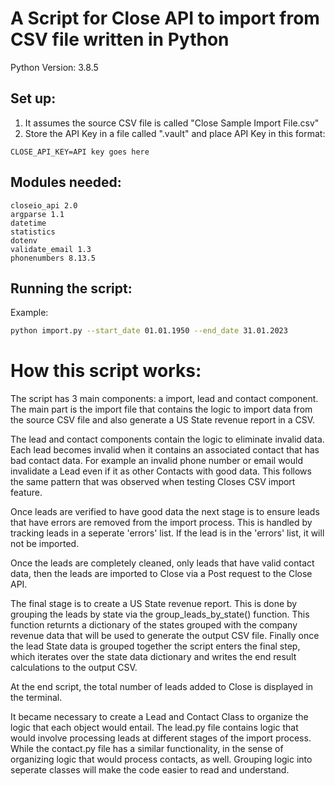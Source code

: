 # A Script for Close API to import from CSV file written in Python 
Python Version: 3.8.5

## Set up:
1. It assumes the source CSV file is called "Close Sample Import File.csv"
2. Store the API Key in a file called ".vault" and place API Key in this format:
```
CLOSE_API_KEY=API key goes here
```

## Modules needed: 
```
closeio_api 2.0
argparse 1.1
datetime 
statistics
dotenv
validate_email 1.3
phonenumbers 8.13.5

```

## Running the script:

Example:

```bash
python import.py --start_date 01.01.1950 --end_date 31.01.2023

```
# How this script works:
The script has 3 main components: a import, lead and contact component. The main part is the import file that contains the logic to import data from the source CSV file and also generate a US State revenue report in a CSV.

The lead and contact components contain the logic to eliminate invalid data. Each lead becomes invalid when it contains an associated contact that has bad contact data. For example an invalid phone number or email would invalidate a Lead even if it as other Contacts with good data. This follows the same pattern that was observed when testing Closes CSV import feature.

Once leads are verified to have good data the next stage is to ensure leads that have errors are removed from the import process. This is handled by tracking leads in a seperate 'errors' list. If the lead is in the 'errors' list, it will not be imported.

Once the leads are completely cleaned, only leads that have valid contact data, then the leads are imported to Close via a Post request to the Close API. 

The final stage is to create a US State revenue report. This is done by grouping the leads by state via the group_leads_by_state() function. This function returnts a dictionary of the states grouped with the company revenue data that will be used to generate the output CSV file. Finally once the lead State data is grouped together the script enters the final step, which iterates over the state data dictionary and writes the end result calculations to the output CSV. 

At the end script, the total number of leads added to Close is displayed in the terminal. 

It became necessary to create a Lead and Contact Class to organize the logic that each object would entail. The lead.py file contains logic that would involve processing leads at different stages of the import process. While the contact.py file has a similar functionality, in the sense of organizing logic that would process contacts, as well. Grouping logic into seperate classes will make the code easier to read and understand.

